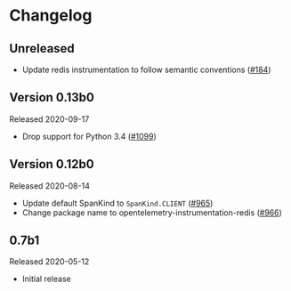 # Changelog

## Unreleased

- Update redis instrumentation to follow semantic conventions
  ([#184](https://github.com/open-telemetry/opentelemetry-python-contrib/pull/184))

## Version 0.13b0

Released 2020-09-17

- Drop support for Python 3.4
  ([#1099](https://github.com/open-telemetry/opentelemetry-python/pull/1099))

## Version 0.12b0

Released 2020-08-14

- Update default SpanKind to `SpanKind.CLIENT` ([#965](https://github.com/open-telemetry/opentelemetry-python/pull/965))
- Change package name to opentelemetry-instrumentation-redis
  ([#966](https://github.com/open-telemetry/opentelemetry-python/pull/966))

## 0.7b1

Released 2020-05-12

- Initial release
